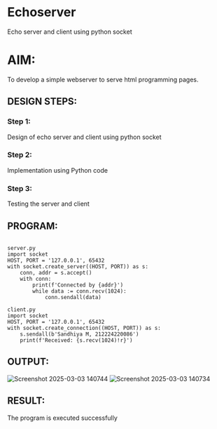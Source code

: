 # Echoserver
Echo server and client using python socket

# AIM:

To develop a simple webserver to serve html programming pages.

## DESIGN STEPS:

### Step 1:

Design of echo server and client using python socket

### Step 2:

Implementation using Python code

### Step 3:

Testing the server and client 

## PROGRAM:
```

server.py
import socket
HOST, PORT = '127.0.0.1', 65432
with socket.create_server((HOST, PORT)) as s:
    conn, addr = s.accept()
    with conn:
        print(f'Connected by {addr}')
        while data := conn.recv(1024):
            conn.sendall(data)

client.py
import socket
HOST, PORT = '127.0.0.1', 65432
with socket.create_connection((HOST, PORT)) as s:
    s.sendall(b'Sandhiya M, 212224220086')
    print(f'Received: {s.recv(1024)!r}')

```

## OUTPUT:
![Screenshot 2025-03-03 140744](https://github.com/user-attachments/assets/023d2aca-a7c8-4e68-8c5c-2a3ca5a96889)
![Screenshot 2025-03-03 140734](https://github.com/user-attachments/assets/41715504-ac34-4e00-8767-370817c83a43)


## RESULT:
The program is executed successfully
